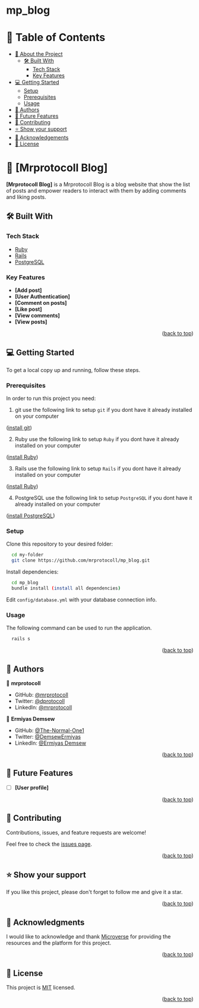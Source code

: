 # mp_blog

<a name="readme-top"></a>

<!-- TABLE OF CONTENTS -->

# 📗 Table of Contents

- [📖 About the Project](#about-project)
  - [🛠 Built With](#built-with)
    - [Tech Stack](#tech-stack)
    - [Key Features](#key-features)
- [💻 Getting Started](#getting-started)
  - [Setup](#setup)
  - [Prerequisites](#prerequisites)
  - [Usage](#usage)
- [👥 Authors](#authors)
- [🔭 Future Features](#future-features)
- [🤝 Contributing](#contributing)
- [⭐️ Show your support](#support)
- [🙏 Acknowledgements](#acknowledgements)
- [📝 License](#license)

<!-- PROJECT DESCRIPTION -->

# 📖 [Mrprotocoll Blog] <a name="about-project"></a>

**[Mrprotocoll Blog]** is a Mrprotocoll Blog is a blog website that show the list of posts and empower readers to interact with them by adding comments and liking posts.

## 🛠 Built With <a name="built-with"></a>

### Tech Stack <a name="tech-stack"></a>

- <a href="https://www.ruby-lang.org/en/documentation/">Ruby</a>
- <a href="https://rubyonrails.org/">Rails</a>
- <a href="https://www.postgresql.org/">PostgreSQL</a>
<!-- Features -->

### Key Features <a name="key-features"></a>

- **[Add post]**
- **[User Authentication]**
- **[Comment on posts]**
- **[Like post]**
- **[View comments]**
- **[View posts]**

<p align="right">(<a href="#readme-top">back to top</a>)</p>

<!-- GETTING STARTED -->

## 💻 Getting Started <a name="getting-started"></a>

To get a local copy up and running, follow these steps.

### Prerequisites

In order to run this project you need:

1. git
use the following link to setup `git` if you dont have it already installed on your computer
<p align="left">(<a href="https://git-scm.com/book/en/v2/Getting-Started-Installing-Git">install git</a>)</p>

2. Ruby
use the following link to setup `Ruby` if you dont have it already installed on your computer
<p align="left">(<a href="https://www.ruby-lang.org/en/documentation/installation/">install Ruby</a>)</p>

3. Rails
use the following link to setup `Rails` if you dont have it already installed on your computer
<p align="left">(<a href="https://guides.rubyonrails.org/getting_started.html#creating-a-new-rails-project-installing-rails">install Ruby</a>)</p>

4. PostgreSQL
use the following link to setup `PostgreSQL` if you dont have it already installed on your computer
<p align="left">(<a href="https://www.tutorialspoint.com/postgresql/postgresql_environment.htm">install PostgreSQL</a>)</p>

### Setup

Clone this repository to your desired folder:

```sh
  cd my-folder
  git clone https://github.com/mrprotocoll/mp_blog.git
```

Install dependencies:

```sh
  cd mp_blog
  bundle install (install all dependencies)

```

Edit `config/database.yml` with your database connection info.

### Usage

The following command can be used to run the application.

```sh
  rails s
```

<p align="right">(<a href="#readme-top">back to top</a>)</p>

<!-- AUTHORS -->

## 👥 Authors <a name="authors"></a>

👤 **mrprotocoll**

- GitHub: [@mrprotocoll](https://github.com/mrprotocoll)
- Twitter: [@dprotocoll](https://twitter.com/dprotocoll)
- LinkedIn: [@mrprotocoll](https://www.linkedin.com/in/mrprotocoll)

👤 **Ermiyas Demsew**

- GitHub: [@The-Normal-One1](https://github.com/The-Normal-One1)
- Twitter: [@DemsewErmiyas](https://twitter.com/DemsewErmiyas)
- LinkedIn: [@Ermiyas Demsew](https://www.linkedin.com/in/ermiyas-demsew-616b1b19a/)

<p align="right">(<a href="#readme-top">back to top</a>)</p>

<!-- FUTURE FEATURES -->

## 🔭 Future Features <a name="future-features"></a>

- [ ] **[User profile]**

<p align="right">(<a href="#readme-top">back to top</a>)</p>

<!-- CONTRIBUTING -->

## 🤝 Contributing <a name="contributing"></a>

Contributions, issues, and feature requests are welcome!

Feel free to check the [issues page](../../issues/).

<p align="right">(<a href="#readme-top">back to top</a>)</p>

<!-- SUPPORT -->

## ⭐️ Show your support <a name="support"></a>

If you like this project, please don't forget to follow me and give it a star.

<p align="right">(<a href="#readme-top">back to top</a>)</p>

<!-- ACKNOWLEDGEMENTS -->

## 🙏 Acknowledgments <a name="acknowledgements"></a>

I would like to acknowledge and thank [Microverse](https://www.microverse.org/) for providing the resources and the platform for this project.

<p align="right">(<a href="#readme-top">back to top</a>)</p>

<!-- LICENSE -->

## 📝 License <a name="license"></a>

This project is [MIT](./LICENSE) licensed.

<p align="right">(<a href="#readme-top">back to top</a>)</p>
